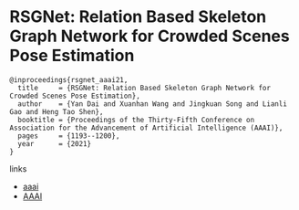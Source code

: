 # RSGNet: Relation Based Skeleton Graph Network for Crowded Scenes Pose Estimation

```
@inproceedings{rsgnet_aaai21,
  title     = {RSGNet: Relation Based Skeleton Graph Network for Crowded Scenes Pose Estimation},
  author    = {Yan Dai and Xuanhan Wang and Jingkuan Song and Lianli Gao and Heng Tao Shen},
  booktitle = {Proceedings of the Thirty-Fifth Conference on Association for the Advancement of Artificial Intelligence (AAAI)},
  pages     = {1193--1200},
  year      = {2021}
}
```

links
- [aaai](https://www.aaai.org/AAAI21Papers/AAAI-799.DaiY.pdf)
- [AAAI](https://ojs.aaai.org/index.php/AAAI/article/view/16206)